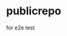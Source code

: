 # publicrepo
for e2e test























































































































































































































































































































































































































































































































































































































































































































































































































































































































































































































































































































































































































































































































































































































































































































































































































































































































































































































































































































































































































































































































































































































































































